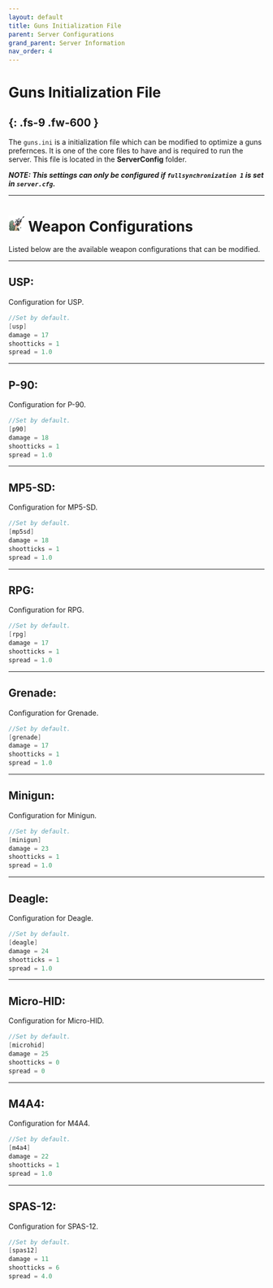 ```yaml
---
layout: default
title: Guns Initialization File
parent: Server Configurations
grand_parent: Server Information
nav_order: 4
---
```


# **Guns Initialization File**
{: .fs-9 .fw-600 }
-----

The `guns.ini` is a initialization file which can be modified to optimize a guns prefernces. It is one of the core files to have and is required to run the server. This file is located in the **ServerConfig** folder.

**_NOTE: This settings can only be configured if `fullsynchronization 1` is set in `server.cfg`._**

-----
# <img src="/assets/icons/sniper.png" width="32" height="32" /> **Weapon Configurations**

Listed below are the available weapon configurations that can be modified.

-----
## **USP**:
Configuration for USP.

```cs
//Set by default.
[usp]
damage = 17
shootticks = 1
spread = 1.0
```

-----
## **P-90**:
Configuration for P-90.

```cs
//Set by default.
[p90]
damage = 18
shootticks = 1
spread = 1.0
```

-----
## **MP5-SD**:
Configuration for MP5-SD.

```cs
//Set by default.
[mp5sd]
damage = 18
shootticks = 1
spread = 1.0
```

-----
## **RPG**:
Configuration for RPG.

```cs
//Set by default.
[rpg]
damage = 17
shootticks = 1
spread = 1.0
```

-----
## **Grenade**:
Configuration for Grenade.

```cs
//Set by default.
[grenade]
damage = 17
shootticks = 1
spread = 1.0
```

-----
## **Minigun**:
Configuration for Minigun.

```cs
//Set by default.
[minigun]
damage = 23
shootticks = 1
spread = 1.0
```

-----
## **Deagle**:
Configuration for Deagle.

```cs
//Set by default.
[deagle]
damage = 24
shootticks = 1
spread = 1.0
```

-----
## **Micro-HID**:
Configuration for Micro-HID.

```cs
//Set by default.
[microhid]
damage = 25
shootticks = 0
spread = 0
```

-----
## **M4A4**:
Configuration for M4A4.

```cs
//Set by default.
[m4a4]
damage = 22
shootticks = 1
spread = 1.0
```

-----
## **SPAS-12**:
Configuration for SPAS-12.

```cs
//Set by default.
[spas12]
damage = 11
shootticks = 6
spread = 4.0
```